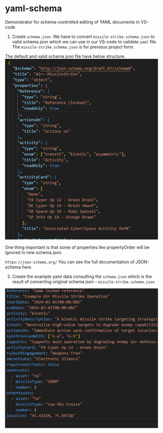 # yaml-schema

Demonstrator for schema-controlled editing of YAML documents in VS-code

1. Create `schema.json`.
   We have to convert `missile-strike.schema.json` to valid schema json which we can use in our VS-code to validate `yaml` file. The `missile-strike.schema.json` is for previous project form.

The default and valid schema json file have below structure.
![Structure of JSON schema for validation](./images/Default%20Schema%20Structure.png)

One thing important is that some of properties like propertyOrder will be ignored in new schema json.

`https://json-schema.org/`
You can see the full documentation of JSON-schema here.

2. Create the example yaml data consulting the `schema.json` which is the result of converting original schema json - `missile-strike.schema.json`

![missilte-strike.yaml](./images/yaml.png)
